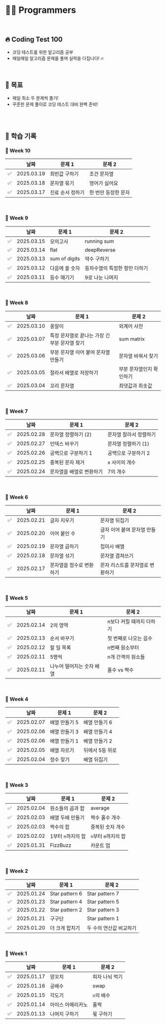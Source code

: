# 👩‍💻 Programmers

<br>

## 🔥 Coding Test 100

- 코딩 테스트를 위한 알고리즘 공부
- 매일매일 알고리즘 문제를 풀며 실력을 다집니다! 🔥

<br>

## 🎯 목표

- 매일 최소 두 문제씩 풀기!
- 꾸준한 문제 풀이로 코딩 테스트 대비 완벽 준비!

<br>
<br>

## 🌻 학습 기록

### 🌼 Week 10

|     | 날짜       | 문제 1           | 문제 2              |
| --- | ---------- | ---------------- | ------------------- |
| ✅  | 2025.03.19 | 최빈값 구하기    | 조건 문자열         |
| ✅  | 2025.03.18 | 문자열 묶기      | 영어가 싫어요       |
| ✅  | 2025.03.17 | 진료 순서 정하기 | 한 번만 등장한 문자 |

<br>

### 🌼 Week 9

|     | 날짜       | 문제 1         | 문제 2                        |
| --- | ---------- | -------------- | ----------------------------- |
| ✅  | 2025.03.15 | 모의고사       | running sum                   |
| ✅  | 2025.03.14 | flat           | deepReverse                   |
| ✅  | 2025.03.13 | sum of digits  | 약수 구하기                   |
| ✅  | 2025.03.12 | 다음에 올 숫자 | 등차수열의 특정한 항만 더하기 |
| ✅  | 2025.03.11 | 등수 매기기    | 9로 나눈 나머지               |

<br>

### 🌼 Week 8

|     | 날짜       | 문제 1                                        | 문제 2                   |
| --- | ---------- | --------------------------------------------- | ------------------------ |
| ✅  | 2025.03.10 | 옹알이                                        | 외계어 사전              |
| ✅  | 2025.03.07 | 특정 문자열로 끝나는 가장 긴 부분 문자열 찾기 | sum matrix               |
| ✅  | 2025.03.06 | 부분 문자열 이어 붙여 문자열 만들기           | 문자열 바꿔서 찾기       |
| ✅  | 2025.03.05 | 잘라서 배열로 저장하기                        | 부분 문자열인지 확인하기 |
| ✅  | 2025.03.04 | 꼬리 문자열                                   | 최댓값과 최솟값          |

<br>

### 🌼 Week 7

|     | 날짜       | 문제 1                   | 문제 2                 |
| --- | ---------- | ------------------------ | ---------------------- |
| ✅  | 2025.02.28 | 문자열 정렬하기 (2)      | 문자열 잘라서 정렬하기 |
| ✅  | 2025.02.27 | 인덱스 바꾸기            | 문자열 정렬하기 (1)    |
| ✅  | 2025.02.26 | 공백으로 구분하기 1      | 공백으로 구분하기 2    |
| ✅  | 2025.02.25 | 중복된 문자 제거         | x 사이의 개수          |
| ✅  | 2025.02.24 | 문자열을 배열로 변환하기 | 7의 개수               |

<br>

### 🌼 Week 6

|     | 날짜       | 문제 1                   | 문제 2                          |
| --- | ---------- | ------------------------ | ------------------------------- |
| ✅  | 2025.02.21 | 글자 지우기              | 문자열 뒤집기                   |
| ✅  | 2025.02.20 | 이어 붙인 수             | 글자 이어 붙여 문자열 만들기    |
| ✅  | 2025.02.19 | 문자열 곱하기            | 접미사 배열                     |
| ✅  | 2025.02.18 | 문자열 섞기              | 문자열 겹쳐쓰기                 |
| ✅  | 2025.02.17 | 문자열을 정수로 변환하기 | 문자 리스트를 문자열로 변환하기 |

<br>

### 🌼 Week 5

|     | 날짜       | 문제 1                    | 문제 2                   |
| --- | ---------- | ------------------------- | ------------------------ |
| ✅  | 2025.02.14 | 2의 영역                  | n보다 커질 때까지 더하기 |
| ✅  | 2025.02.13 | 순서 바꾸기               | 첫 번째로 나오는 음수    |
| ✅  | 2025.02.12 | 할 일 목록                | n번째 원소부터           |
| ✅  | 2025.02.11 | 5명씩                     | n개 간격의 원소들        |
| ✅  | 2025.02.11 | 나누어 떨어지는 숫자 배열 | 홀수 vs 짝수             |

<br>

### 🌼 Week 4

|     | 날짜       | 문제 1        | 문제 2          |
| --- | ---------- | ------------- | --------------- |
| ✅  | 2025.02.07 | 배열 만들기 5 | 배열 만들기 6   |
| ✅  | 2025.02.06 | 배열 만들기 3 | 배열 만들기 4   |
| ✅  | 2025.02.06 | 배열 만들기 1 | 배열 만들기 2   |
| ✅  | 2025.02.05 | 배열 자르기   | 뒤에서 5등 위로 |
| ✅  | 2025.02.04 | 정수 찾기     | 배열 뒤집기     |

<br>

### 🌼 Week 3

|     | 날짜       | 문제 1             | 문제 2               |
| --- | ---------- | ------------------ | -------------------- |
| ✅  | 2025.02.04 | 원소들의 곱과 합   | average              |
| ✅  | 2025.02.03 | 배열 두배 만들기   | 짝수 홀수 개수       |
| ✅  | 2025.02.03 | 짝수의 합          | 중복된 숫자 개수     |
| ✅  | 2025.02.02 | 1부터 `n`까지의 합 | `n`부터 `m`까지의 합 |
| ✅  | 2025.01.31 | FizzBuzz           | 카운트 업            |

<br>

### 🌼 Week 2

|     | 날짜       | 문제 1         | 문제 2                  |
| --- | ---------- | -------------- | ----------------------- |
| ✅  | 2025.01.24 | Star pattern 6 | Star pattern 7          |
| ✅  | 2025.01.23 | Star pattern 4 | Star pattern 5          |
| ✅  | 2025.01.22 | Star pattern 2 | Star pattern 3          |
| ✅  | 2025.01.21 | 구구단         | Star pattern 1          |
| ✅  | 2025.01.20 | 더 크게 합치기 | 두 수의 연산값 비교하기 |

<br>

### 🌼 Week 1

|     | 날짜       | 문제 1            | 문제 2         |
| --- | ---------- | ----------------- | -------------- |
| ✅  | 2025.01.17 | 양꼬치            | 피자 나눠 먹기 |
| ✅  | 2025.01.16 | 공배수            | swap           |
| ✅  | 2025.01.15 | 각도기            | `n`의 배수     |
| ✅  | 2025.01.14 | 아이스 아메리카노 | 홀짝           |
| ✅  | 2025.01.13 | 나머지 구하기     | 몫 구하기      |

<br>
<br>
